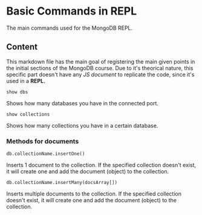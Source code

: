 # Basic Commands in REPL

The main commands used for the MongoDB REPL.

## Content

This markdown file has the main goal of registering the main given points in the initial sections of the MongoDB course. Due to it's theorical nature, this specific part doesn't have any *JS document* to replicate the code, since it's used in a **REPL.**

`show dbs`

Shows how many databases you have in the connected port.

`show collections`

Shows how many collections you have in a certain database.

### Methods for documents

`db.collectionName.insertOne()`

Inserts 1 document to the collection. If the specified collection doesn't exist, it will create one and add the document (object) to the collection.

`db.collectionName.insertMany(docsArray[])`

Inserts multiple documents to the collection. If the specified collection doesn't exist, it will create one and add the document (object) to the collection.
